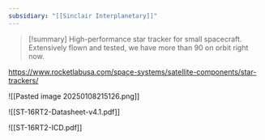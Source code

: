 ```yaml
---
subsidiary: "[[Sinclair Interplanetary]]"
---
```


>[!summary]
>High-performance star tracker for small spacecraft. Extensively flown and tested, we have more than 90 on orbit right now.

https://www.rocketlabusa.com/space-systems/satellite-components/star-trackers/

![[Pasted image 20250108215126.png]]

![[ST-16RT2-Datasheet-v4.1.pdf]]

![[ST-16RT2-ICD.pdf]]